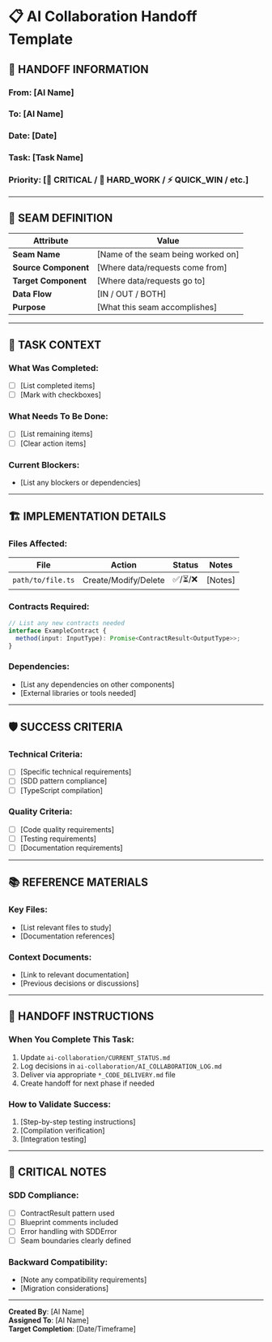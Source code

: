 # 📋 AI Collaboration Handoff Template

## 🎯 **HANDOFF INFORMATION**

### **From**: [AI Name]

### **To**: [AI Name]

### **Date**: [Date]

### **Task**: [Task Name]

### **Priority**: [🎯 CRITICAL / 🔨 HARD_WORK / ⚡ QUICK_WIN / etc.]

---

## 🔗 **SEAM DEFINITION**

| Attribute            | Value                              |
| -------------------- | ---------------------------------- |
| **Seam Name**        | [Name of the seam being worked on] |
| **Source Component** | [Where data/requests come from]    |
| **Target Component** | [Where data/requests go to]        |
| **Data Flow**        | [IN / OUT / BOTH]                  |
| **Purpose**          | [What this seam accomplishes]      |

---

## 📝 **TASK CONTEXT**

### **What Was Completed:**

- [ ] [List completed items]
- [ ] [Mark with checkboxes]

### **What Needs To Be Done:**

- [ ] [List remaining items]
- [ ] [Clear action items]

### **Current Blockers:**

- [List any blockers or dependencies]

---

## 🏗️ **IMPLEMENTATION DETAILS**

### **Files Affected:**

| File              | Action               | Status   | Notes   |
| ----------------- | -------------------- | -------- | ------- |
| `path/to/file.ts` | Create/Modify/Delete | ✅/⏳/❌ | [Notes] |

### **Contracts Required:**

```typescript
// List any new contracts needed
interface ExampleContract {
  method(input: InputType): Promise<ContractResult<OutputType>>;
}
```

### **Dependencies:**

- [List any dependencies on other components]
- [External libraries or tools needed]

---

## 🛡️ **SUCCESS CRITERIA**

### **Technical Criteria:**

- [ ] [Specific technical requirements]
- [ ] [SDD pattern compliance]
- [ ] [TypeScript compilation]

### **Quality Criteria:**

- [ ] [Code quality requirements]
- [ ] [Testing requirements]
- [ ] [Documentation requirements]

---

## 📚 **REFERENCE MATERIALS**

### **Key Files:**

- [List relevant files to study]
- [Documentation references]

### **Context Documents:**

- [Link to relevant documentation]
- [Previous decisions or discussions]

---

## 🔄 **HANDOFF INSTRUCTIONS**

### **When You Complete This Task:**

1. Update `ai-collaboration/CURRENT_STATUS.md`
2. Log decisions in `ai-collaboration/AI_COLLABORATION_LOG.md`
3. Deliver via appropriate `*_CODE_DELIVERY.md` file
4. Create handoff for next phase if needed

### **How to Validate Success:**

1. [Step-by-step testing instructions]
2. [Compilation verification]
3. [Integration testing]

---

## 🚨 **CRITICAL NOTES**

### **SDD Compliance:**

- [ ] ContractResult<T> pattern used
- [ ] Blueprint comments included
- [ ] Error handling with SDDError
- [ ] Seam boundaries clearly defined

### **Backward Compatibility:**

- [Note any compatibility requirements]
- [Migration considerations]

---

**Created By**: [AI Name]  
**Assigned To**: [AI Name]  
**Target Completion**: [Date/Timeframe]
